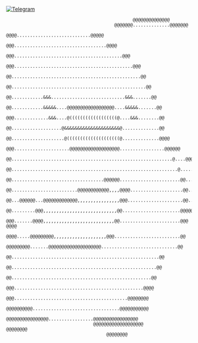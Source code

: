[![Telegram](https://img.shields.io/badge/-telegram-red?color=white&logo=telegram&logoColor=black)](https://t.me/grim_vagabond)
                                                                                                                        
                                                                                                                        
                                                                                                                        
                                                                                                                        
                                                                                                                        
                                                                                                                        
                                                                                                                        
                                                                                                                        
                                                                                                                        
                                                                                                                        
                                                                                                                        
                                                    @@@@@@@@@@@@@@                                                      
                                             @@@@@@@..............@@@@@@@                                               
                                         @@@@............................@@@@@                                          
                                      @@@...................................@@@@                                        
                                   @@@.........................................@@@                                      
                                 @@@.............................................@@@                                    
                                @@.................................................@@                                   
                               @@...................................................@@                                  
                              @@............&&&............................&&&.......@@                                 
                             @@............&&&&&....@@@@@@@@@@@@@@@@@@....&&&&&.......@@                                
                            @@@.............&&&....@((((((((((((((((((@....&&&........@@                                
                            @@...................@&&&&&&&&&&&&&&&&&&&&&@..............@@                                
                            @@....................@((((((((((((((((((((@..............@@@@                              
                           @@@.....................@@@@@@@@@@@@@@@@@@@.................@@@@@@                           
                         @@.............................................................@....@@@                        
                       @@...............................................................@......@@                       
                      @@...................................@@@@@@.......................@@......@@@                     
                     @@.........................@@@@@@@@@@@@,,,,@@@@....................@@.......@@                     
                     @@...@@@@@@...@@@@@@@@@@@@@,,,,,,,,,,,,,,,,@@@.....................@@.......@@@                    
                      @@.........@@@,,,,,,,,,,,,,,,,,,,,,,,,,,,,@@......................@@@@@....@@                     
                      @@@.......@@@@,,,,,,,,,,,,,,,,,,,,,,,,,,,@@.......................@@@  @@@@                       
                      @@@@.....@@@@@@@@@,,,,,,,,,,,,,,,,,,,,@@@.........................@@                              
                       @@@@@@@@@.......@@@@@@@@@@@@@@@@@@@@.............................@@                              
                              @@........................................................@@                              
                              @@.......................................................@@                               
                               @@.....................................................@@                                
                                @@@.................................................@@@@                                
                                  @@@...........................................@@@@@@@@                                
                                 @@@@@@@@@@.................................@@@@@@@@@@@                                 
                                  @@@@@@@@@@@@@@@@.................@@@@@@@@@@@@@@@@@                                    
                                     @@@@@@@@@@@@@@@@@@@              @@@@@@@@                                          
                                          @@@@@@@@                                                                      
                                                                                                                        
                                                                                                                        
                                                                                                                        
                                                                                                                        
                                                                                                                         
